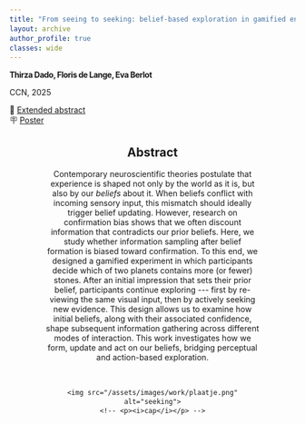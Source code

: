 ```yaml
---
title: "From seeing to seeking: belief-based exploration in gamified environments"
layout: archive
author_profile: true
classes: wide
---
```


<p style="letter-spacing: -0.5px;"><b>
Thirza Dado, Floris de Lange, Eva Berlot
</b></p>

CCN, 2025

📝 [Extended abstract](https://2025.ccneuro.org/abstract_pdf/Dado_2025_From_seeing_seeking_belief-based_exploration_gamified.pdf)  
🪧 [Poster](/assets/files/poster.pdf)

<div style="width: 75%; margin: 0 auto; text-align: center;">
<h2>Abstract</h2>
    <p>Contemporary neuroscientific theories postulate that experience is shaped not only by the world as it is, but also by our <i>beliefs</i> about it. When beliefs conflict with incoming sensory input, this mismatch should ideally trigger belief updating. However, research on confirmation bias shows that we often discount information that contradicts our prior beliefs. Here, we study whether information sampling after belief formation is biased toward confirmation. To this end, we designed a gamified experiment in which participants decide which of two planets contains more (or fewer) stones. After an initial impression that sets their prior belief, participants continue exploring --- first by re-viewing the same visual input, then by actively seeking new evidence. This design allows us to examine how initial beliefs, along with their associated confidence, shape subsequent information gathering across different modes of interaction. This work investigates how we form, update and act on our beliefs, bridging perceptual and action-based exploration.</p>
    <br>

    <img src="/assets/images/work/plaatje.png" alt="seeking">
    <!-- <p><i>cap</i></p> -->
</div>









